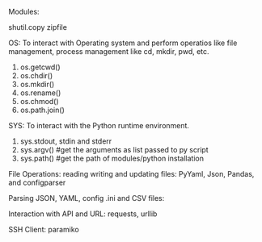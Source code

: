 Modules:

shutil.copy
zipfile


OS: To interact with Operating system and perform operatios like file management, process management like cd, mkdir, pwd, etc.
 1. os.getcwd()
 2. os.chdir()
 3. os.mkdir()
 4. os.rename()
 5. os.chmod()
 6. os.path.join()

SYS: To interact with the Python runtime environment.
 1. sys.stdout, stdin and stderr 
 2. sys.argv() #get the arguments as list passed to py script
 3. sys.path() #get the path of modules/python installation


File Operations: reading writing and updating files: PyYaml, Json, Pandas, and configparser

Parsing JSON, YAML, config .ini and CSV files:

Interaction with API and URL: requests, urllib

SSH Client: paramiko